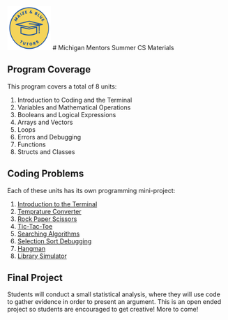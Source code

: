 <img src="https://github.com/wkduggan-umich/MZB-Summer-CS/blob/main/img/MZB_4.png" width="100" height="100">
# Michigan Mentors Summer CS Materials 

## Program Coverage
This program covers a total of 8 units:
  1. Introduction to Coding and the Terminal
  2. Variables and Mathematical Operations
  3. Booleans and Logical Expressions
  4. Arrays and Vectors
  5. Loops
  6. Errors and Debugging
  7. Functions
  8. Structs and Classes

## Coding Problems
Each of these units has its own programming mini-project:
  1. [Introduction to the Terminal](https://github.com/wkduggan-umich/MZB-Summer-CS/tree/main/Unit%201)
  2. [Temprature Converter](https://github.com/wkduggan-umich/MZB-Summer-CS/tree/main/Unit%202)
  3. [Rock Paper Scissors](https://github.com/wkduggan-umich/MZB-Summer-CS/tree/main/Unit%203)
  4. [Tic-Tac-Toe](https://github.com/wkduggan-umich/MZB-Summer-CS/tree/main/Unit%204)
  5. [Searching Algorithms](https://github.com/wkduggan-umich/MZB-Summer-CS/tree/main/Unit%205)
  6. [Selection Sort Debugging](https://github.com/wkduggan-umich/MZB-Summer-CS/tree/main/Unit%206)
  7. [Hangman](https://github.com/wkduggan-umich/MZB-Summer-CS/tree/main/Unit%207)
  8. [Library Simulator](https://github.com/wkduggan-umich/MZB-Summer-CS/tree/main/Unit%208)

## Final Project
Students will conduct a small statistical analysis, where they will use code to gather evidence in order to present an argument. This is an open ended project so students are encouraged to get creative! More to come!
